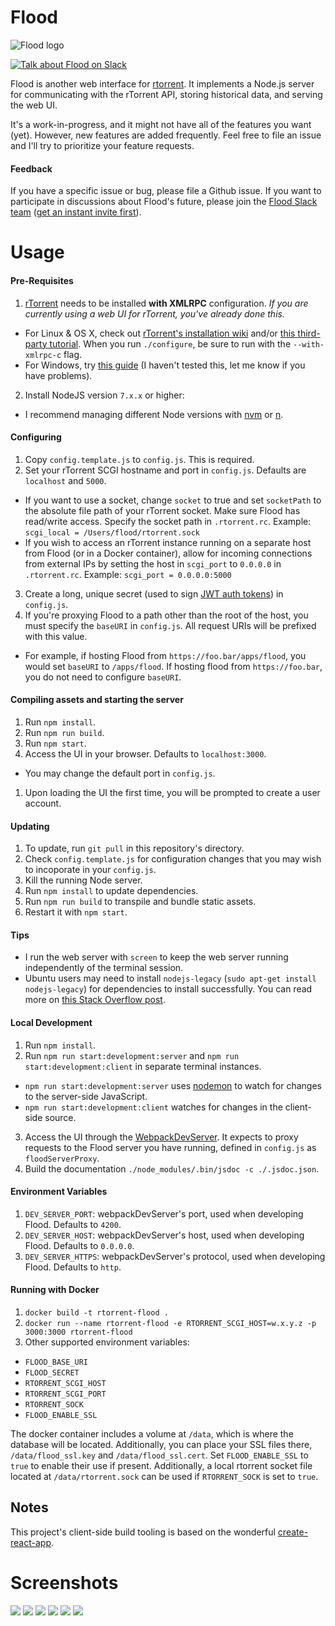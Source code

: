 # Flood

![Flood logo](flood.png)

[![Talk about Flood on Slack](https://join-flood-talk.herokuapp.com/badge.svg)](https://join-flood-talk.herokuapp.com/)

Flood is another web interface for [rtorrent](https://github.com/rakshasa/rtorrent). It implements a Node.js server for communicating with the rTorrent API, storing historical data, and serving the web UI.

It's a work-in-progress, and it might not have all of the features you want (yet). However, new features are added frequently. Feel free to file an issue and I'll try to prioritize your feature requests.

#### Feedback

If you have a specific issue or bug, please file a Github issue. If you want to participate in discussions about Flood's future, please join the [Flood Slack team](https://flood-talk.slack.com) ([get an instant invite first](https://join-flood-talk.herokuapp.com/)).

# Usage

#### Pre-Requisites

1. [rTorrent](https://github.com/rakshasa/rtorrent) needs to be installed __with XMLRPC__ configuration. _If you are currently using a web UI for rTorrent, you've already done this._
  * For Linux & OS X, check out [rTorrent's installation wiki](https://github.com/rakshasa/rtorrent/wiki/Installing#compilation-help) and/or [this third-party tutorial](https://jes.sc/kb/rTorrent+ruTorrent-Seedbox-Guide.php#Install-Dependencies). When you run `./configure`, be sure to run with the `--with-xmlrpc-c` flag.
  * For Windows, try [this guide](https://rtwi.jmk.hu/wiki/rTorrentOnWindows) (I haven't tested this, let me know if you have problems).
2. Install NodeJS version `7.x.x` or higher:
  * I recommend managing different Node versions with [nvm](https://github.com/creationix/nvm) or [n](https://github.com/tj/n).

#### Configuring

1. Copy `config.template.js` to `config.js`. This is required.
2. Set your rTorrent SCGI hostname and port in `config.js`. Defaults are `localhost` and `5000`.
  * If you want to use a socket, change `socket` to true and set `socketPath` to the absolute file path of your rTorrent socket. Make sure Flood has read/write access. Specify the socket path in `.rtorrent.rc`. Example: `scgi_local = /Users/flood/rtorrent.sock`
  * If you wish to access an rTorrent instance running on a separate host from Flood (or in a Docker container), allow for incoming connections from external IPs by setting the host in `scgi_port` to `0.0.0.0` in `.rtorrent.rc`. Example: `scgi_port = 0.0.0.0:5000`
3. Create a long, unique secret (used to sign [JWT auth tokens](https://github.com/auth0/node-jsonwebtoken)) in `config.js`.
4. If you're proxying Flood to a path other than the root of the host, you must specify the `baseURI` in `config.js`. All request URIs will be prefixed with this value.
  * For example, if hosting Flood from `https://foo.bar/apps/flood`, you would set `baseURI` to `/apps/flood`. If hosting flood from `https://foo.bar`, you do not need to configure `baseURI`.

#### Compiling assets and starting the server

1. Run `npm install`.
1. Run `npm run build`.
1. Run `npm start`.
1. Access the UI in your browser. Defaults to `localhost:3000`.
  * You may change the default port in `config.js`.
1. Upon loading the UI the first time, you will be prompted to create a user account.

#### Updating

1. To update, run `git pull` in this repository's directory.
1. Check `config.template.js` for configuration changes that you may wish to incoporate in your `config.js`.
1. Kill the running Node server.
1. Run `npm install` to update dependencies.
1. Run `npm run build` to transpile and bundle static assets.
1. Restart it with `npm start`.

#### Tips

* I run the web server with `screen` to keep the web server running independently of the terminal session.
* Ubuntu users may need to install `nodejs-legacy` (`sudo apt-get install nodejs-legacy`) for dependencies to install successfully. You can read more on [this Stack Overflow post](http://stackoverflow.com/questions/21168141/cannot-install-packages-using-node-package-manager-in-ubuntu).

#### Local Development

1. Run `npm install`.
2. Run `npm run start:development:server` and `npm run start:development:client` in separate terminal instances.
  * `npm run start:development:server` uses [nodemon](https://github.com/remy/nodemon) to watch for changes to the server-side JavaScript.
  * `npm run start:development:client` watches for changes in the client-side source.
3. Access the UI through the [WebpackDevServer](https://webpack.js.org/configuration/dev-server/). It expects to proxy requests to the Flood server you have running, defined in `config.js` as `floodServerProxy`.
4. Build the documentation `./node_modules/.bin/jsdoc -c ./.jsdoc.json`.

#### Environment Variables

1. `DEV_SERVER_PORT`: webpackDevServer's port, used when developing Flood. Defaults to `4200`.
1. `DEV_SERVER_HOST`: webpackDevServer's host, used when developing Flood. Defaults to `0.0.0.0`.
1. `DEV_SERVER_HTTPS`: webpackDevServer's protocol, used when developing Flood. Defaults to `http`.

#### Running with Docker

1. `docker build -t rtorrent-flood .`
2. `docker run --name rtorrent-flood -e RTORRENT_SCGI_HOST=w.x.y.z -p 3000:3000 rtorrent-flood`
3. Other supported environment variables:
  * `FLOOD_BASE_URI`
  * `FLOOD_SECRET`
  * `RTORRENT_SCGI_HOST`
  * `RTORRENT_SCGI_PORT`
  * `RTORRENT_SOCK`
  * `FLOOD_ENABLE_SSL`

The docker container includes a volume at `/data`, which is where the database will be located.  Additionally, you can place your SSL files there, `/data/flood_ssl.key` and `/data/flood_ssl.cert`. Set `FLOOD_ENABLE_SSL` to `true` to enable their use if present. Additionally, a local rtorrent socket file located at `/data/rtorrent.sock` can be used if `RTORRENT_SOCK` is set to `true`.

## Notes

This project's client-side build tooling is based on the wonderful [create-react-app](https://github.com/facebookincubator/create-react-app).

# Screenshots

![](https://s3.amazonaws.com/johnfurrow.com/share/flood-screenshots-a.png)
![](https://s3.amazonaws.com/johnfurrow.com/share/flood-screenshots-b.png)
![](https://s3.amazonaws.com/johnfurrow.com/share/flood-screenshots-c.png)
![](https://s3.amazonaws.com/johnfurrow.com/share/flood-screenshots-d.png)
![](https://s3.amazonaws.com/johnfurrow.com/share/flood-screenshots-e.png)
![](https://s3.amazonaws.com/johnfurrow.com/share/flood-screenshots-f.png)
